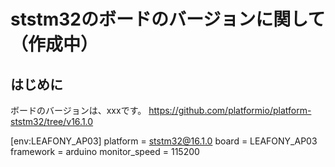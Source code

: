 # ststm32のボードのバージョンに関して（作成中）
## はじめに
ボードのバージョンは、xxxです。
https://github.com/platformio/platform-ststm32/tree/v16.1.0



[env:LEAFONY_AP03]
platform = ststm32@16.1.0
board = LEAFONY_AP03
framework = arduino
monitor_speed = 115200
